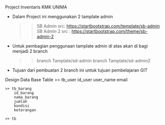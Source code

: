 Project Inventaris KMK UNIMA

* Dalam Project ini menggunakan 2 tamplate admin
    >> SB Admin 
        src: https://startbootstrap.com/template/sb-admin
    >> SB Admin 2 
        src : https://startbootstrap.com/theme/sb-admin-2

* Untuk pembagian penggunaan tamplate admin di atas akan di bagi menjadi 2 branch
    >> branch Tamplate/sd-admin
    >> branch Tamplate/sd-admin2

* Tujuan dari pembuatan 2 branch ini untuk tujuan pembelajaran GIT

Design Data Base
Table
    >> tb_user 
        id_user
        user_name
        email

    >> tb_barang
        id_barang
        nama_barang
        jumlah
        kondisi
        keterangan

    >> tb